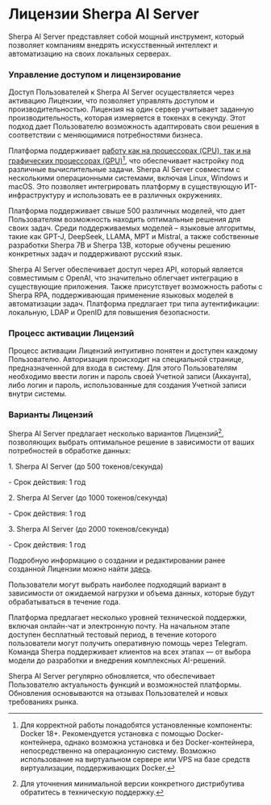 # Лицензии Sherpa AI Server

Sherpa AI Server представляет собой мощный инструмент, который позволяет компаниям внедрять искусственный интеллект и автоматизацию на своих локальных серверах.

### Управление доступом и лицензирование

Доступ Пользователей к Sherpa AI Server осуществляется через активацию Лицензии, что позволяет управлять доступом и производительностью. Лицензия на один сервер учитывает заданную производительность, которая измеряется в токенах в секунду. Этот подход дает Пользователю возможность адаптировать свои решения в соответствии с меняющимися потребностями бизнеса.

Платформа поддерживает [работу как на процессорах (CPU), так и на графических процессорах (GPU)](#user-content-fn-1)[^1], что обеспечивает настройку под различные вычислительные задачи. Sherpa AI Server совместим с несколькими операционными системами, включая Linux, Windows и macOS. Это позволяет интегрировать платформу в существующую ИТ-инфраструктуру и использовать ее в различных окружениях.

Платформа поддерживает свыше 500 различных моделей, что дает Пользователям возможность находить оптимальные решения для своих задач. Среди поддерживаемых моделей – языковые алгоритмы, такие как GPT-J, DeepSeek, LLAMA, MPT и Mistral, а также собственные разработки Sherpa 7B и Sherpa 13B, которые обучены решению конкретных задач и поддерживают русский язык.

Sherpa AI Server обеспечивает доступ через API, который является совместимым с OpenAI, что значительно облегчает интеграцию в существующие приложения. Также присутствует возможность работы с Sherpa RPA, поддерживающая применение языковых моделей в автоматизации задач. Платформа предлагает три типа аутентификации: локальную, LDAP и OpenID для повышения безопасности.

### Процесс активации Лицензий

Процесс активации Лицензий интуитивно понятен и доступен каждому Пользователю. Авторизация происходит на специальной странице, предназначенной для входа в систему. Для этого Пользователям необходимо ввести логин и пароль своей Учетной записи (Аккаунта), либо логин и пароль, использованные для создания Учетной записи внутри системы.

### Варианты Лицензий

Sherpa AI Server предлагает несколько вариантов Лицензий[^2], позволяющих выбрать оптимальное решение в зависимости от ваших потребностей в обработке данных:&#x20;

1\. Sherpa AI Server (до 500 токенов/секунда)

&#x20;  \- Срок действия: 1 год

2\. Sherpa AI Server (до 1000 токенов/секунда)

&#x20;  \- Срок действия: 1 год

3\. Sherpa AI Server (до 2000 токенов/секунда)

&#x20;  \- Срок действия: 1 год

Подробную информацию о создании и редактировании ранее созданной Лицензии можно найти [здесь](https://docs.sherparpa.ru/sherpa-ai-server/rabota-v-sherpa-ai-server/licenzii).

Пользователи могут выбрать наиболее подходящий вариант в зависимости от ожидаемой нагрузки и объема данных, которые будут обрабатываться в течение года.

Платформа предлагает несколько уровней технической поддержки, включая онлайн-чат и электронную почту. На начальном этапе доступен бесплатный тестовый период, в течение которого пользователи могут получить оперативную помощь через Telegram. Команда Sherpa поддерживает клиентов на всех этапах — от выбора модели до разработки и внедрения комплексных AI-решений.

Sherpa AI Server регулярно обновляется, что обеспечивает Пользователю актуальность функций и возможностей платформы. Обновления основываются на отзывах Пользователей и новых требованиях рынка.

[^1]: Для корректной работы понадобятся установленные компоненты: Docker 18+. Рекомендуется установка с помощью Docker-контейнера, однако возможна установка и без Docker-контейнера, непосредственно на операционную систему. Возможно использование на виртуальном сервере или VPS на базе средств виртуализации, поддерживающих Docker.

[^2]: Для уточнения минимальной версии конкретного дистрибутива обратитесь в техническую поддержку.
